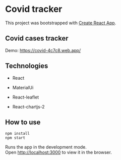 # Covid tracker

This project was bootstrapped with [Create React App](https://github.com/facebook/create-react-app).

## Covid cases tracker

Demo: https://covid-4c7c8.web.app/

## Technologies

- React

- MaterialUi

- React-leaflet

- React-chartjs-2

## How to use

```
npm install
npm start
```

Runs the app in the development mode.\
Open [http://localhost:3000](http://localhost:3000) to view it in the browser.
